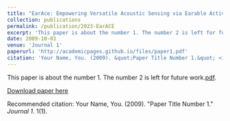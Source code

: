 ```yaml
---
title: "EarAce: Empowering Versatile Acoustic Sensing via Earable Active Noise Cancellation Platform"
collection: publications
permalink: /publication/2023-EarACE
excerpt: 'This paper is about the number 1. The number 2 is left for future work.'
date: 2009-10-01
venue: 'Journal 1'
paperurl: 'http://academicpages.github.io/files/paper1.pdf'
citation: 'Your Name, You. (2009). &quot;Paper Title Number 1.&quot; <i>Journal 1</i>. 1(1).'
---
```

This paper is about the number 1. The number 2 is left for future work.[pdf](../assets/Curriculum_Vitae.pdf).

[Download paper here]([http://academicpages.github.io/files/paper1.pdf](https://dl.acm.org/doi/abs/10.1145/3596242))

Recommended citation: Your Name, You. (2009). "Paper Title Number 1." <i>Journal 1</i>. 1(1).
